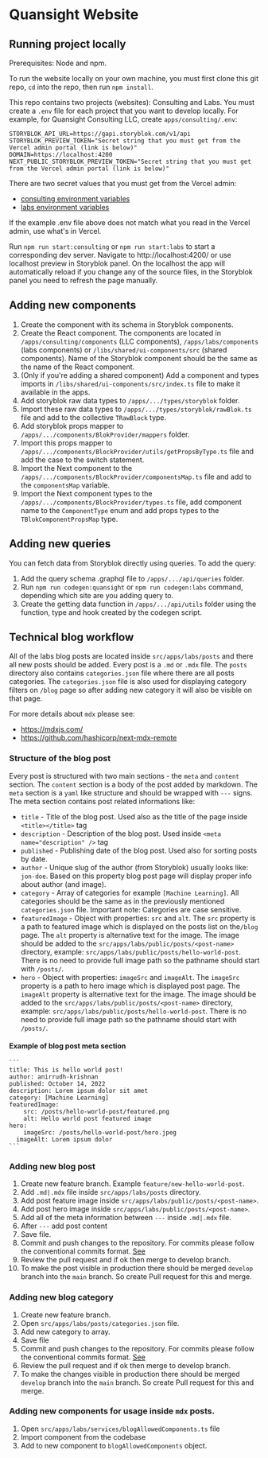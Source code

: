 # Quansight Website

## Running project locally

Prerequisites: Node and npm.

To run the website locally on your own machine, you must first clone this git
repo, `cd` into the repo, then run `npm install`.

This repo contains two projects (websites): Consulting and Labs. You must create
a `.env` file for each project that you want to develop locally. For example,
for Quansight Consulting LLC, create `apps/consulting/.env`:

```
STORYBLOK_API_URL=https://gapi.storyblok.com/v1/api
STORYBLOK_PREVIEW_TOKEN="Secret string that you must get from the Vercel admin portal (link is below)"
DOMAIN=https://localhost:4200
NEXT_PUBLIC_STORYBLOK_PREVIEW_TOKEN="Secret string that you must get from the Vercel admin portal (link is below)"
```

There are two secret values that you must get from the Vercel admin:

- [consulting environment
  variables](https://vercel.com/quansight/quansight-consulting/settings/environment-variables)
- [labs environment
  variables](https://vercel.com/quansight/quansight-labs/settings/environment-variables)

If the example .env file above does not match what you read in the Vercel admin,
use what's in Vercel.

Run `npm run start:consulting` or `npm run start:labs` to start a corresponding
dev server. Navigate to http://localhost:4200/ or use localhost preview in
Storyblok panel. On the localhost the app will automatically reload if you
change any of the source files, in the Storyblok panel you need to refresh the
page manually.

## Adding new components

1. Create the component with its schema in Storyblok components.
2. Create the React component. The components are located in `/apps/consulting/components` (LLC components), `/apps/labs/components` (labs components) or `/libs/shared/ui-components/src` (shared components). Name of the Storyblok component should be the same as the name of the React component.
3. (Only if you're adding a shared component) Add a component and types imports in `/libs/shared/ui-components/src/index.ts` file to make it available in the apps.
4. Add storyblok raw data types to `/apps/.../types/storyblok` folder.
5. Import these raw data types to `/apps/.../types/storyblok/rawBlok.ts` file and add to the collective `TRawBlock` type.
6. Add storyblok props mapper to `/apps/.../components/BlokProvider/mappers` folder.
7. Import this props mapper to `/apps/.../components/BlockProvider/utils/getPropsByType.ts` file and add the case to the switch statement.
8. Import the Next component to the `/apps/.../components/BlockProvider/componentsMap.ts` file and add to the `componentsMap` variable.
9. Import the Next component types to the `/apps/.../components/BlockProvider/types.ts` file, add component name to the `ComponentType` enum and add props types to the `TBlokComponentPropsMap` type.

## Adding new queries

You can fetch data from Storyblok directly using queries. To add the query:

1. Add the query schema .graphql file to `/apps/.../api/queries` folder.
2. Run `npm run codegen:quansight` or `npm run codegen:labs` command, depending which site are you adding query to.
3. Create the getting data function in `/apps/.../api/utils` folder using the function, type and hook created by the codegen script.

## Technical blog workflow

All of the labs blog posts are located inside `src/apps/labs/posts` and there all new posts should be added. Every post is a `.md` or `.mdx` file. The `posts` directory also contains `categories.json` file where there are all posts categories. The `categories.json` file is also used for displaying category filters on `/blog` page so after adding new category it will also be visible on that page.

For more details about `mdx` please see:

- https://mdxjs.com/
- https://github.com/hashicorp/next-mdx-remote

### Structure of the blog post

Every post is structured with two main sections - the `meta` and `content` section. The `content` section is a body of the post added by markdown. The `meta` section is a `yaml` like structure and should be wrapped with `---` signs. The meta section contains post related informations like:

- `title` - Title of the blog post. Used also as the title of the page inside `<title></title>` tag
- `description` - Description of the blog post. Used inside `<meta name="description" />` tag
- `published` - Publishing date of the blog post. Used also for sorting posts by date.
- `author` - Unique slug of the author (from Storyblok) usually looks like: `jon-doe`. Based on this property blog post page will display proper info about author (and image).
- `category` - Array of categories for example `[Machine Learning]`. All categories should be the same as in the previously mentioned `categories.json` file. Important note: Categories are case sensitive.
- `featuredImage` - Object with properties: `src` and `alt`. The `src` property is a path to featured image which is displayed on the posts list on the`/blog` page. The `alt` property is alternative text for the image. The image should be added to the `src/apps/labs/public/posts/<post-name>` directory, example: `src/apps/labs/public/posts/hello-world-post`. There is no need to provide full image path so the pathname should start with `/posts/`.
- `hero` - Object with properties: `imageSrc` and `imageAlt`. The `imageSrc` property is a path to hero image which is displayed post page. The `imageAlt` property is alternative text for the image. The image should be added to the `src/apps/labs/public/posts/<post-name>` directory, example: `src/apps/labs/public/posts/hello-world-post`. There is no need to provide full image path so the pathname should start with `/posts/`.

#### Example of blog post meta section

    ```
    title: This is hello world post!
    author: anirrudh-krishnan
    published: October 14, 2022
    description: Lorem ipsum dolor sit amet
    category: [Machine Learning]
    featuredImage:
    	src: /posts/hello-world-post/featured.png
    	alt: Hello world post featured image
    hero:
    	imageSrc: /posts/hello-world-post/hero.jpeg
      imageAlt: Lorem ipsum dolor
    ```

### Adding new blog post

1.  Create new feature branch. Example `feature/new-hello-world-post`.
2.  Add `.md|.mdx` file inside `src/apps/labs/posts` directory.
3.  Add post feature image inside `src/apps/labs/public/posts/<post-name>`.
4.  Add post hero image inside `src/apps/labs/public/posts/<post-name>`.
5.  Add all of the meta information between `---` inside `.md|.mdx` file.
6.  After `---` add post content
7.  Save file.
8.  Commit and push changes to the repository. For commits please follow the conventional commits format. [See](https://www.conventionalcommits.org/en/v1.0.0/)
9.  Review the pull request and if ok then merge to develop branch.
10. To make the post visible in production there should be merged `develop` branch into the `main` branch. So create Pull request for this and merge.

### Adding new blog category

1.  Create new feature branch.
2.  Open `src/apps/labs/posts/categories.json` file.
3.  Add new category to array.
4.  Save file
5.  Commit and push changes to the repository. For commits please follow the conventional commits format. [See](https://www.conventionalcommits.org/en/v1.0.0/)
6.  Review the pull request and if ok then merge to develop branch.
7.  To make the changes visible in production there should be merged `develop` branch into the `main` branch. So create Pull request for this and merge.

### Adding new components for usage inside `mdx` posts.

1.  Open `src/apps/labs/services/blogAllowedComponents.ts` file
2.  Import component from the codebase
3.  Add to new component to `blogAllowedComponents` object.
